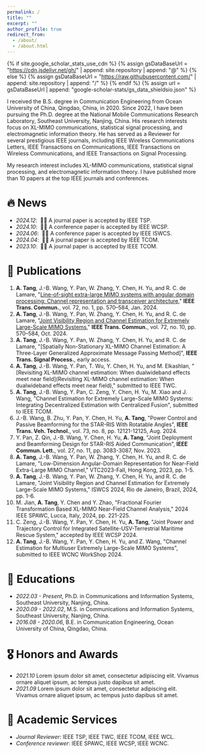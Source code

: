 ```yaml
---
permalink: /
title: ""
excerpt: ""
author_profile: true
redirect_from: 
  - /about/
  - /about.html
---
```


{% if site.google_scholar_stats_use_cdn %}
{% assign gsDataBaseUrl = "https://cdn.jsdelivr.net/gh/" | append: site.repository | append: "@" %}
{% else %}
{% assign gsDataBaseUrl = "https://raw.githubusercontent.com/" | append: site.repository | append: "/" %}
{% endif %}
{% assign url = gsDataBaseUrl | append: "google-scholar-stats/gs_data_shieldsio.json" %}

<span class='anchor' id='about-me'></span>

I received the B.S. degree in Communication Engineering from Ocean University of China, Qingdao, China, in 2020. Since 2022, I have been pursuing the Ph.D. degree at the National Mobile Communications Research Laboratory, Southeast University, Nanjing, China. His research interests focus on XL-MIMO communications, statistical signal processing, and electromagnetic information theory. He has served as a Reviewer for several prestigious IEEE journals, including IEEE Wireless Communications Letters, IEEE Transactions on Communications, IEEE Transactions on Wireless Communications, and IEEE Transactions on Signal Processing.

My research interest includes XL-MIMO communications, statistical signal processing, and electromagnetic information theory. I have published more than 10 papers at the top IEEE journals and conferences.


# 🔥 News
- *2024.12*: &nbsp;🎉🎉 A journal paper is accepted by IEEE TSP. 
- *2024.10*: &nbsp;🎉🎉 A conference paper is accepted by IEEE WCSP.
- *2024.06*: &nbsp;🎉🎉 A conference paper is accepted by IEEE ISWCS.
- *2024.04*: &nbsp;🎉🎉 A journal paper is accepted by IEEE TCOM.
- *2023.10*: &nbsp;🎉🎉 A journal paper is accepted by IEEE TCOM.


# 📝 Publications 
1. **A. Tang**, J.-B. Wang, Y. Pan, W. Zhang, Y. Chen, H. Yu, and R. C. de Lamare, "[Line-of-sight extra-large MIMO systems with angular domain processing: Channel representation and transceiver architecture](https://ieeexplore.ieee.org/document/10278494)," **IEEE Trans. Commun.**, vol. 72, no. 1, pp. 570–584, Jan. 2024.
2. **A. Tang**, J.-B. Wang, Y. Pan, W. Zhang, Y. Chen, H. Yu, and R. C. de Lamare, "[Joint Visibility Region and Channel Estimation for Extremely Large-Scale MIMO Systems](https://ieeexplore.ieee.org/document/10509715)," **IEEE Trans. Commun.**, vol. 72, no. 10, pp. 570–584, Oct. 2024.
3. **A. Tang**, J.-B. Wang, Y. Pan, W. Zhang, Y. Chen, H. Yu, and R. C. de Lamare, "[Spatially Non-Stationary XL-MIMO Channel Estimation: A Three-Layer Generalized Approximate Message Passing Method]", **IEEE Trans. Signal Process.**, early access.
4. **A. Tang**, J.-B. Wang, Y. Pan, T. Wu, Y. Chen, H. Yu, and M. Elkashlan, "[Revisiting XL-MIMO channel estimation: When dualwideband effects meet near field](Revisiting XL-MIMO channel estimation: When dualwideband effects meet near field)," submitted to IEEE TWC.
5. **A. Tang**, J.-B. Wang, Y. Pan, C. Zeng, Y. Chen, H. Yu, M. Xiao and J. Wang, "Channel Estimation for Extremely Large-Scale MIMO Systems: Integrating Decentralized Estimation with Centralized Fusion", submitted to IEEE TCOM.
6. J.-B. Wang, B. Zhu, Y. Pan, Y. Chen, H. Yu,  **A. Tang**, "Power Control and Passive Beamforming for the STAR-RIS With Rotatable Angles", **IEEE Trans. Veh. Technol.**, vol. 73, no. 8, pp. 12121-12125, Aug. 2024.
7. Y. Pan, Z. Qin, J.-B. Wang, Y. Chen, H. Yu,  **A. Tang**, "Joint Deployment and Beamforming Design for STAR-RIS Aided Communication", **IEEE Commun. Lett.**, vol. 27, no. 11, pp. 3083-3087, Nov. 2023.
8.  **A. Tang**, J.-B. Wang, Y. Pan, W. Zhang, Y. Chen, H. Yu, and R. C. de Lamare, "Low-Dimension Angular-Domain Representation for Near-Field Extra-Large MIMO Channel," VTC2023-Fall, Hong Kong, 2023, pp. 1-5.
9.  **A. Tang**, J.-B. Wang, Y. Pan, W. Zhang, Y. Chen, H. Yu, and R. C. de Lamare, "Joint Visibility Region and Channel Estimation for Extremely Large-Scale MIMO Systems," ISWCS 2024, Rio de Janeiro, Brazil, 2024, pp. 1-6.
10. M. Jian, **A. Tang**, Y. Chen and Y. Zhao, "Fractional Fourier Transformation Based XL-MIMO Near-Field Channel Analysis," 2024 IEEE SPAWC, Lucca, Italy, 2024, pp. 221-225.
11. C. Zeng, J.-B. Wang, Y. Pan, Y. Chen, H. Yu,  **A. Tang**, "Joint Power and Trajectory Control for Integrated Satellite-USV-Terrestrial Maritime Rescue System," accepted by IEEE WCSP 2024.
12. **A. Tang**, J.-B. Wang, Y. Pan, Y. Chen, H. Yu, and Z. Wang, "Channel Estimation for Multiuser Extremely Large-Scale MIMO Systems", submitted to IEEE WCNC WorkShop 2024.

# 📖 Educations
- *2022.03 - Present*, Ph.D. in Communications and Information Systems, Southeast University, Nanjing, China.
- *2020.09 - 2022.02*, M.S. in Communications and Information Systems, Southeast University, Nanjing, China.
- *2016.08 - 2020.06*, B.E. in Communication Engineering, Ocean University of China, Qingdao, China.

# 🎖 Honors and Awards
- *2021.10* Lorem ipsum dolor sit amet, consectetur adipiscing elit. Vivamus ornare aliquet ipsum, ac tempus justo dapibus sit amet. 
- *2021.09* Lorem ipsum dolor sit amet, consectetur adipiscing elit. Vivamus ornare aliquet ipsum, ac tempus justo dapibus sit amet. 

# 💬 Academic Services
- *Journal Reviewer*: IEEE TSP, IEEE TWC, IEEE TCOM, IEEE WCL.
- *Conference reviewer*: IEEE SPAWC, IEEE WCSP, IEEE WCNC.
